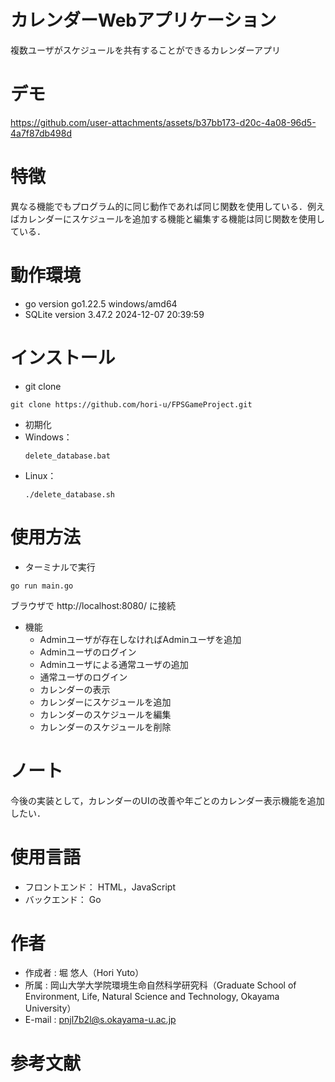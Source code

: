 # カレンダーWebアプリケーション

複数ユーザがスケジュールを共有することができるカレンダーアプリ

# デモ



https://github.com/user-attachments/assets/b37bb173-d20c-4a08-96d5-4a7f87db498d



# 特徴

異なる機能でもプログラム的に同じ動作であれば同じ関数を使用している．例えばカレンダーにスケジュールを追加する機能と編集する機能は同じ関数を使用している．

# 動作環境

* go version go1.22.5 windows/amd64
* SQLite version 3.47.2 2024-12-07 20:39:59

# インストール

* git clone 
```
git clone https://github.com/hori-u/FPSGameProject.git
```
* 初期化
 * Windows：
   ```
   delete_database.bat
   ```
 * Linux：
   ```
   ./delete_database.sh
   ```

# 使用方法

* ターミナルで実行
```
go run main.go
```
ブラウザで http://localhost:8080/ に接続

* 機能
  * Adminユーザが存在しなければAdminユーザを追加
  * Adminユーザのログイン
  * Adminユーザによる通常ユーザの追加
  * 通常ユーザのログイン
  * カレンダーの表示
  * カレンダーにスケジュールを追加
  * カレンダーのスケジュールを編集
  * カレンダーのスケジュールを削除

# ノート

今後の実装として，カレンダーのUIの改善や年ごとのカレンダー表示機能を追加したい．

# 使用言語

* フロントエンド：
  HTML，JavaScript
* バックエンド：
  Go

# 作者

* 作成者 : 堀 悠人（Hori Yuto）
* 所属 : 岡山大学大学院環境生命自然科学研究科（Graduate School of Environment, Life, Natural Science and Technology, Okayama University）
* E-mail : pnjl7b2l@s.okayama-u.ac.jp

# 参考文献
